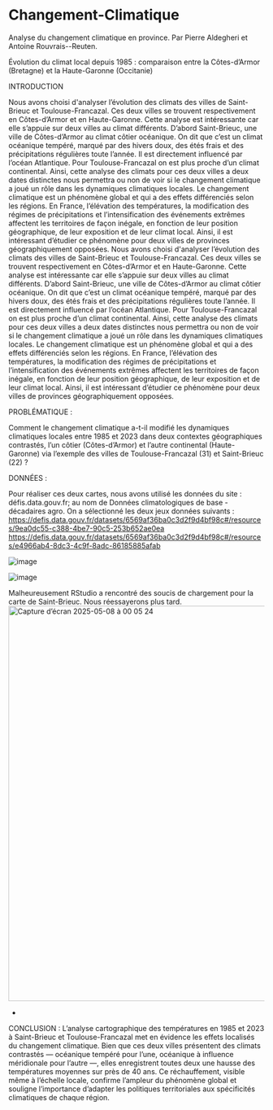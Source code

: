# Changement-Climatique

Analyse du changement climatique en province.
Par Pierre Aldegheri et Antoine Rouvrais--Reuten.

Évolution du climat local depuis 1985 : comparaison entre la Côtes-d’Armor (Bretagne) et la Haute-Garonne (Occitanie)


INTRODUCTION

Nous avons choisi d'analyser l’évolution des climats des villes de Saint-Brieuc et Toulouse-Francazal. Ces deux villes se trouvent respectivement en Côtes-d’Armor et en Haute-Garonne. Cette analyse est intéressante car elle s’appuie sur deux villes au climat différents. D’abord Saint-Brieuc, une ville de Côtes-d’Armor au climat côtier océanique. On dit que c’est un climat océanique tempéré, marqué par des hivers doux, des étés frais et des précipitations régulières toute l’année. Il est directement influencé par l’océan Atlantique. Pour Toulouse-Francazal on est plus proche d’un climat continental. Ainsi, cette analyse des climats pour ces deux villes a deux dates distinctes nous permettra ou non de voir si le changement climatique a joué un rôle dans les dynamiques climatiques locales. 
     Le changement climatique est un phénomène global et qui a des effets différenciés selon les régions. En France, l’élévation des températures, la modification des régimes de précipitations et l’intensification des événements extrêmes affectent les territoires de façon inégale, en fonction de leur position géographique, de leur exposition et de leur climat local. Ainsi, il est intéressant d’étudier ce phénomène pour deux villes de provinces géographiquement opposées.
     Nous avons choisi d'analyser l’évolution des climats des villes de Saint-Brieuc et Toulouse-Francazal. Ces deux villes se trouvent respectivement en Côtes-d’Armor et en Haute-Garonne. Cette analyse est intéressante car elle s’appuie sur deux villes au climat différents. D’abord Saint-Brieuc, une ville de Côtes-d’Armor au climat côtier océanique. On dit que c’est un climat océanique tempéré, marqué par des hivers doux, des étés frais et des précipitations régulières toute l’année. Il est directement influencé par l’océan Atlantique. Pour Toulouse-Francazal on est plus proche d’un climat continental. Ainsi, cette analyse des climats pour ces deux villes a deux dates distinctes nous permettra ou non de voir si le changement climatique a joué un rôle dans les dynamiques climatiques locales. 
     Le changement climatique est un phénomène global et qui a des effets différenciés selon les régions. En France, l’élévation des températures, la modification des régimes de précipitations et l’intensification des événements extrêmes affectent les territoires de façon inégale, en fonction de leur position géographique, de leur exposition et de leur climat local. Ainsi, il est intéressant d’étudier ce phénomène pour deux villes de provinces géographiquement opposées. 
     


PROBLÉMATIQUE : 

Comment le changement climatique a-t-il modifié les dynamiques climatiques locales entre 1985 et 2023 dans deux contextes géographiques contrastés, l’un côtier (Côtes-d’Armor) et l’autre continental (Haute-Garonne) via l’exemple des villes de Toulouse-Francazal (31) et Saint-Brieuc (22) ?

DONNÉES : 

Pour réaliser ces deux cartes, nous avons utilisé les données du site : défis.data.gouv.fr; au nom de Données climatologiques de base - décadaires agro.
On a sélectionné les deux jeux données suivants : 
https://defis.data.gouv.fr/datasets/6569af36ba0c3d2f9d4bf98c#/resources/9ea0dc55-c388-4be7-90c5-253b652ae0ea
https://defis.data.gouv.fr/datasets/6569af36ba0c3d2f9d4bf98c#/resources/e4966ab4-8dc3-4c9f-8adc-86185885afab

![image](https://github.com/user-attachments/assets/8b9c3300-2a8e-491e-b52f-d62955ccfec3)

![image](https://github.com/user-attachments/assets/33c84693-630d-4721-a95d-61526973f3fc)

Malheureusement RStudio a rencontré des soucis de chargement pour la carte de Saint-Brieuc. Nous réessayerons plus tard.
<img width="777" alt="Capture d’écran 2025-05-08 à 00 05 24" src="https://github.com/user-attachments/assets/353839e5-2ce2-41f8-b873-ccdf42c5c2fd" />

-

CONCLUSION : 
L’analyse cartographique des températures en 1985 et 2023 à Saint-Brieuc et Toulouse-Francazal met en évidence les effets localisés du changement climatique. Bien que ces deux villes présentent des climats contrastés — océanique tempéré pour l’une, océanique à influence méridionale pour l’autre —, elles enregistrent toutes deux une hausse des températures moyennes sur près de 40 ans. Ce réchauffement, visible même à l’échelle locale, confirme l’ampleur du phénomène global et souligne l’importance d’adapter les politiques territoriales aux spécificités climatiques de chaque région.

